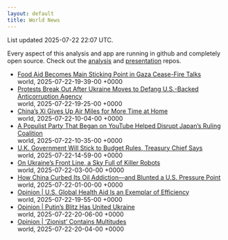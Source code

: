```yaml
---
layout: default
title: World News
---
```


<div markdown="0">
<div class="byline small text-muted">List updated <span class="datetime">2025-07-22 22:07 UTC</span>.</div>

<p>Every aspect of this analysis and app are running in github and completely open source. Check out the <a href="https://github.com/Castro-Media/Analysis">analysis</a> and <a href="https://github.com/Castro-Media/TopStoryReview.com">presentation</a> repos.</p>
<ul>
<li><a href='https://www.wsj.com/world/middle-east/food-aid-becomes-main-sticking-point-in-gaza-cease-fire-talks-18f2c614'>Food Aid Becomes Main Sticking Point in Gaza Cease-Fire Talks</a><div class='byline small text-muted'>world, <span class="datetime">2025-07-22-19-39-00 +0000</span></div></li>
<li><a href='https://www.wsj.com/world/europe/ukraine-moves-to-defang-u-s-backed-anticorruption-agency-fbe7efe4'>Protests Break Out After&#160;Ukraine Moves to Defang U.S.-Backed Anticorruption Agency</a><div class='byline small text-muted'>world, <span class="datetime">2025-07-22-19-25-00 +0000</span></div></li>
<li><a href='https://www.wsj.com/world/china/chinas-xi-gives-up-air-miles-for-more-time-at-home-42e6876f'>China&#8217;s Xi Gives Up Air Miles for More Time at Home</a><div class='byline small text-muted'>world, <span class="datetime">2025-07-22-10-04-00 +0000</span></div></li>
<li><a href='https://www.wsj.com/world/asia/a-populist-party-that-began-on-youtube-helped-disrupt-japans-ruling-coalition-361c4e58'>A Populist Party That Began on YouTube Helped Disrupt Japan&#8217;s Ruling Coalition</a><div class='byline small text-muted'>world, <span class="datetime">2025-07-22-10-35-00 +0000</span></div></li>
<li><a href='https://www.wsj.com/world/uk/u-k-government-will-stick-to-budget-rules-treasury-chief-says-386b7325'>U.K. Government Will Stick to Budget Rules, Treasury Chief Says</a><div class='byline small text-muted'>world, <span class="datetime">2025-07-22-14-59-00 +0000</span></div></li>
<li><a href='https://www.wsj.com/world/ukraine-russia-drone-war-adef7e49'>On Ukraine&#8217;s Front Line, a Sky Full of Killer Robots</a><div class='byline small text-muted'>world, <span class="datetime">2025-07-22-03-00-00 +0000</span></div></li>
<li><a href='https://www.wsj.com/world/china/china-oil-demand-lower-b5ae15ed'>How China Curbed Its Oil Addiction&#8212;and Blunted a U.S. Pressure Point</a><div class='byline small text-muted'>world, <span class="datetime">2025-07-22-01-00-00 +0000</span></div></li>
<li><a href='https://www.wsj.com/opinion/u-s-global-health-aid-is-an-exemplar-of-efficiency-944eacab'>Opinion | U.S. Global Health Aid Is an Exemplar of Efficiency</a><div class='byline small text-muted'>world, <span class="datetime">2025-07-22-19-55-00 +0000</span></div></li>
<li><a href='https://www.wsj.com/opinion/putins-blitz-has-united-ukraine-support-aid-russia-war-drone-cda61942'>Opinion | Putin&#8217;s Blitz Has United Ukraine</a><div class='byline small text-muted'>world, <span class="datetime">2025-07-22-20-06-00 +0000</span></div></li>
<li><a href='https://www.wsj.com/opinion/zionist-contains-multitudes-judaism-religion-israel-antisemitism-390c7400'>Opinion | &#8216;Zionist&#8217; Contains Multitudes</a><div class='byline small text-muted'>world, <span class="datetime">2025-07-22-20-04-00 +0000</span></div></li>
</ul>
</div>
